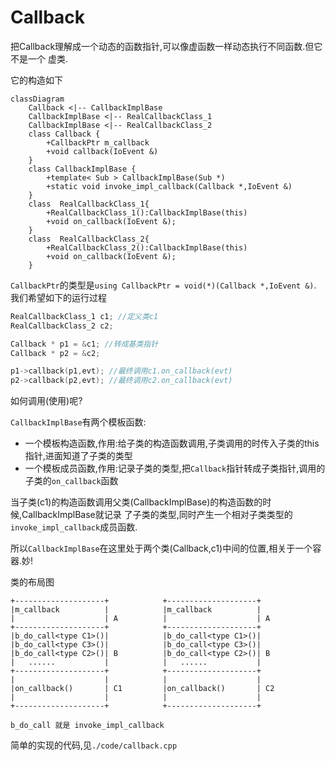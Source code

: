# Callback

把Callback理解成一个动态的函数指针,可以像虚函数一样动态执行不同函数.但它不是一个
虚类.

它的构造如下

```mermaid
classDiagram
    Callback <|-- CallbackImplBase 
    CallbackImplBase <|-- RealCallbackClass_1
    CallbackImplBase <|-- RealCallbackClass_2
    class Callback {
        +CallbackPtr m_callback
        +void callback(IoEvent &)
    }
    class CallbackImplBase {
        +template< Sub > CallbackImplBase(Sub *)
        +static void invoke_impl_callback(Callback *,IoEvent &)
    }
    class  RealCallbackClass_1{
        +RealCallbackClass_1():CallbackImplBase(this)
        +void on_callback(IoEvent &);
    }
    class  RealCallbackClass_2{
        +RealCallbackClass_2():CallbackImplBase(this)
        +void on_callback(IoEvent &);
    }
```

`CallbackPtr`的类型是`using CallbackPtr = void(*)(Callback *,IoEvent &)`.
我们希望如下的运行过程

```cpp
RealCallbackClass_1 c1; //定义类c1
RealCallbackClass_2 c2;

Callback * p1 = &c1; //转成基类指针
Callback * p2 = &c2;

p1->callback(p1,evt); //最终调用c1.on_callback(evt)
p2->callback(p2,evt); //最终调用c2.on_callback(evt)
```

如何调用(使用)呢?

`CallbackImplBase`有两个模板函数:

- 一个模板构造函数,作用:给子类的构造函数调用,子类调用的时传入子类的this指针,进面知道了子类的类型
- 一个模板成员函数,作用:记录子类的类型,把`Callback`指针转成子类指针,调用的子类的`on_callback`函数

当子类(c1)的构造函数调用父类(CallbackImplBase)的构造函数的时候,CallbackImplBase就记录
了子类的类型,同时产生一个相对子类类型的`invoke_impl_callback`成员函数.

所以`CallbackImplBase`在这里处于两个类(Callback,c1)中间的位置,相关于一个容器.妙!


类的布局图

```
+--------------------+            +--------------------+    
|m_callback          |            |m_callback          |    
|                    | A          |                    | A  
+--------------------+            +--------------------+    
|b_do_call<type C1>()|            |b_do_call<type C1>()|    
|b_do_call<type C3>()|            |b_do_call<type C3>()|    
|b_do_call<type C2>()| B          |b_do_call<type C2>()| B  
|   ......           |            |   ......           |    
+--------------------+            +--------------------+    
|                    |            |                    |    
|on_callback()       | C1         |on_callback()       | C2 
|                    |            |                    |    
+--------------------+            +--------------------+    

b_do_call 就是 invoke_impl_callback
```

简单的实现的代码,见`./code/callback.cpp`


